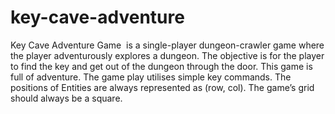# key-cave-adventure
Key Cave Adventure Game ​ is a single-player dungeon-crawler game where the player adventurously explores a dungeon. The objective is for the player to find the key and get out of the dungeon through the door. This game is full of adventure. The game play utilises simple key commands. The positions of Entities are always represented as (row, col).​ The game’s grid should always be a square. 
